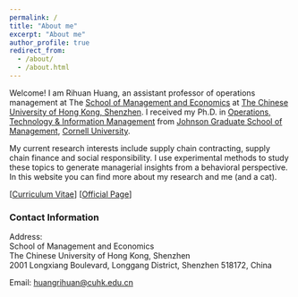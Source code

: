 ```yaml
---
permalink: /
title: "About me"
excerpt: "About me"
author_profile: true
redirect_from: 
  - /about/
  - /about.html
---
```


Welcome! I am Rihuan Huang, an assistant professor of operations management at The [School of Management 
and Economics](https://sme.cuhk.edu.cn/en) at [The Chinese University of Hong Kong, Shenzhen](https://www.cuhk.edu.cn/en).
I received my Ph.D. in [Operations, Technology & Information Management](https://business.cornell.edu/faculty-research/areas/operations-technology-and-information-management/) from [Johnson Graduate School of Management](https://www.johnson.cornell.edu/), [Cornell University](https://www.cornell.edu/). 

My current research interests include supply chain contracting, supply chain finance and social responsibility. I use 
experimental methods to study these topics to generate managerial insights from a behavioral perspective. In this 
website you can find more about my research and me (and a cat). 

[[Curriculum Vitae](https://rihuanhuang.github.io/files/CV_rihuanhuang.pdf)] 
[[Official Page](https://myweb.cuhk.edu.cn/huangrihuan/)]


### Contact Information

Address:<br />
School of Management and Economics
<br />
The Chinese University of Hong Kong, Shenzhen
<br />
2001 Longxiang Boulevard, Longgang District, Shenzhen 518172, China

Email: [huangrihuan@cuhk.edu.cn](mailto:huangrihuan@cuhk.edu.cn)

